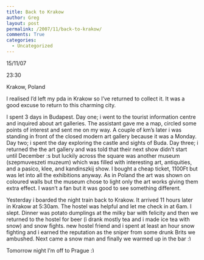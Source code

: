 ```yaml
---
title: Back to Krakow
author: Greg
layout: post
permalink: /2007/11/back-to-krakow/
comments: True
categories:
  - Uncategorized
---
```

15/11/07

23:30

Krakow, Poland

I realised I&#8217;d left my pda in Krakow so I&#8217;ve returned to collect it. It was a good excuse to return to this charming city.

I spent 3 days in Budapest. Day one; i went to the tourist information centre and inquired about art galleries. The assistant gave me a map, circled some points of interest and sent me on my way. A couple of km&#8217;s later i was standing in front of the closed modern art gallery because it was a Monday. Day two; i spent the day exploring the castle and sights of Buda. Day three; i returned the the art gallery and was told that their next show didn&#8217;t start until December :s but luckily across the square was another museum (szepmuveszeti muzeum) which was filled with interesting art, antiquities, and a pasico, klee, and kandinszkij show. I bought a cheap ticket, 1100Ft but was let into all the exhibitions anyway. As in Poland the art was shown on coloured walls but the museum chose to light only the art works giving them extra effect. I wasn&#8217;t a fan but it was good to see something different.

Yesterday i boarded the night train back to Krakow. It arrived 11 hours later in Krakow at 5:30am. The hostel was helpful and let me check in at 6am. I slept. Dinner was potato dumplings at the milky bar with felicity and then we returned to the hostel for beer (i drank mostly tea and i made ice tea with snow) and snow fights. new hostel friend and i spent at least an hour snow fighting and i earned the reputation as the sniper from some drunk Brits we ambushed. Next came a snow man and finally we warmed up in the bar <img src="http://gregology.net/wp-includes/images/smilies/simple-smile.png" alt=":)" class="wp-smiley" style="height: 1em; max-height: 1em;" />

Tomorrow night I&#8217;m off to Prague <img src="http://gregology.net/wp-includes/images/smilies/simple-smile.png" alt=":)" class="wp-smiley" style="height: 1em; max-height: 1em;" />